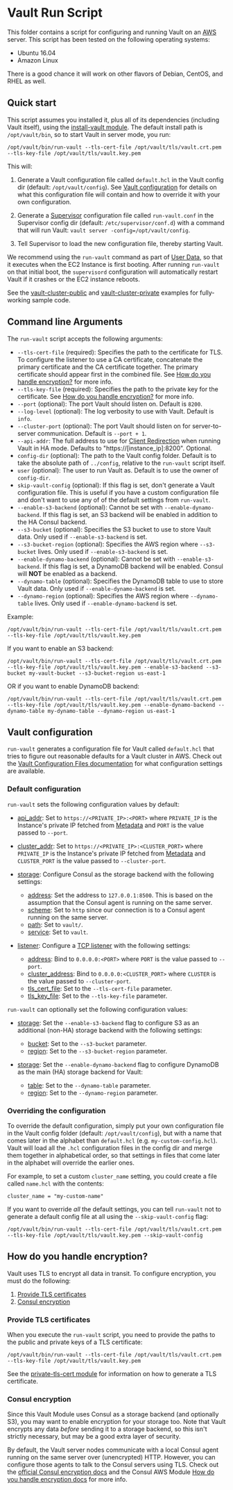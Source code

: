 # Vault Run Script

This folder contains a script for configuring and running Vault on an [AWS](https://aws.amazon.com/) server. This
script has been tested on the following operating systems:

* Ubuntu 16.04
* Amazon Linux

There is a good chance it will work on other flavors of Debian, CentOS, and RHEL as well.




## Quick start

This script assumes you installed it, plus all of its dependencies (including Vault itself), using the [install-vault
module](https://github.com/hashicorp/terraform-aws-vault/tree/master/modules/install-vault). The default install path is `/opt/vault/bin`, so to start Vault in server mode, you
run:

```
/opt/vault/bin/run-vault --tls-cert-file /opt/vault/tls/vault.crt.pem --tls-key-file /opt/vault/tls/vault.key.pem
```

This will:

1. Generate a Vault configuration file called `default.hcl` in the Vault config dir (default: `/opt/vault/config`).
   See [Vault configuration](#vault-configuration) for details on what this configuration file will contain and how
   to override it with your own configuration.

1. Generate a [Supervisor](http://supervisord.org/) configuration file called `run-vault.conf` in the Supervisor
   config dir (default: `/etc/supervisor/conf.d`) with a command that will run Vault:
   `vault server -config=/opt/vault/config`.

1. Tell Supervisor to load the new configuration file, thereby starting Vault.

We recommend using the `run-vault` command as part of [User
Data](http://docs.aws.amazon.com/AWSEC2/latest/UserGuide/user-data.html#user-data-shell-scripts), so that it executes
when the EC2 Instance is first booting. After running `run-vault` on that initial boot, the `supervisord` configuration
will automatically restart Vault if it crashes or the EC2 instance reboots.

See the [vault-cluster-public](https://github.com/hashicorp/terraform-aws-vault/tree/master/examples/vault-cluster-public) and
[vault-cluster-private](https://github.com/hashicorp/terraform-aws-vault/tree/master/examples/vault-cluster-private) examples for fully-working sample code.




## Command line Arguments

The `run-vault` script accepts the following arguments:

* `--tls-cert-file` (required): Specifies the path to the certificate for TLS. To configure the listener to use a CA
  certificate, concatenate the primary certificate and the CA certificate together. The primary certificate should
  appear first in the combined file. See [How do you handle encryption?](#how-do-you_handle-encryption) for more info.
* `--tls-key-file` (required): Specifies the path to the private key for the certificate. See [How do you handle
  encryption?](#how-do-you_handle-encryption) for more info.
* `--port` (optional): The port Vault should listen on. Default is `8200`.
* `--log-level` (optional): The log verbosity to use with Vault. Default is `info`.
* `--cluster-port` (optional): The port Vault should listen on for server-to-server communication. Default is
  `--port + 1`.
* `--api-addr`: The full address to use for [Client Redirection](https://www.vaultproject.io/docs/concepts/ha.html#client-redirection) when running Vault in HA mode. Defaults to "https://[instance_ip]:8200". Optional.
* `config-dir` (optional): The path to the Vault config folder. Default is to take the absolute path of `../config`,
  relative to the `run-vault` script itself.
* `user` (optional): The user to run Vault as. Default is to use the owner of `config-dir`.
* `skip-vault-config` (optional): If this flag is set, don't generate a Vault configuration file. This is useful if you
  have a custom configuration file and don't want to use any of of the default settings from `run-vault`.
* `--enable-s3-backend` (optional): Cannot be set with `--enable-dynamo-backend`.  If this flag is set, an S3 backend will be enabled in addition to the HA Consul backend.
* `--s3-bucket` (optional): Specifies the S3 bucket to use to store Vault data. Only used if `--enable-s3-backend` is set.
* `--s3-bucket-region` (optional): Specifies the AWS region where `--s3-bucket` lives. Only used if `--enable-s3-backend` is set.
* `--enable-dynamo-backend` (optional): Cannot be set with `--enable-s3-backend`.  If this flag is set, a DynamoDB backend will be enabled.  Consul will __NOT__ be enabled as a backend.
* `--dynamo-table` (optional): Specifies the DynamoDB table to use to store Vault data.  Only used if `--enable-dynamo-backend` is set. 
* `--dynamo-region` (optional): Specifies the AWS region where `--dynamo-table` lives.  Only used if `--enable-dynamo-backend` is set.

Example:

```
/opt/vault/bin/run-vault --tls-cert-file /opt/vault/tls/vault.crt.pem --tls-key-file /opt/vault/tls/vault.key.pem
```

If you want to enable an S3 backend:

```
/opt/vault/bin/run-vault --tls-cert-file /opt/vault/tls/vault.crt.pem --tls-key-file /opt/vault/tls/vault.key.pem --enable-s3-backend --s3-bucket my-vault-bucket --s3-bucket-region us-east-1
```

OR if you want to enable DynamoDB backend:

```
/opt/vault/bin/run-vault --tls-cert-file /opt/vault/tls/vault.crt.pem --tls-key-file /opt/vault/tls/vault.key.pem --enable-dynamo-backend --dynamo-table my-dynamo-table --dynamo-region us-east-1
```


## Vault configuration

`run-vault` generates a configuration file for Vault called `default.hcl` that tries to figure out reasonable
defaults for a Vault cluster in AWS. Check out the [Vault Configuration Files
documentation](https://www.vaultproject.io/docs/configuration/index.html) for what configuration settings are
available.


### Default configuration

`run-vault` sets the following configuration values by default:
* [api_addr](https://www.vaultproject.io/docs/configuration/index.html#api_addr):
      Set to `https://<PRIVATE_IP>:<PORT>` where `PRIVATE_IP` is the Instance's private IP fetched from
      [Metadata](http://docs.aws.amazon.com/AWSEC2/latest/UserGuide/ec2-instance-metadata.html) and `PORT` is
      the value passed to `--port`.
* [cluster_addr](https://www.vaultproject.io/docs/configuration/index.html#cluster_addr):
      Set to `https://<PRIVATE_IP>:<CLUSTER_PORT>` where `PRIVATE_IP` is the Instance's private IP fetched from
      [Metadata](http://docs.aws.amazon.com/AWSEC2/latest/UserGuide/ec2-instance-metadata.html) and `CLUSTER_PORT` is
      the value passed to `--cluster-port`.

* [storage](https://www.vaultproject.io/docs/configuration/index.html#storage): Configure Consul as the storage backend
  with the following settings:

    * [address](https://www.vaultproject.io/docs/configuration/storage/consul.html#address): Set the address to
      `127.0.0.1:8500`. This is based on the assumption that the Consul agent is running on the same server.
    * [scheme](https://www.vaultproject.io/docs/configuration/storage/consul.html#scheme): Set to `http` since our
      connection is to a Consul agent running on the same server.
    * [path](https://www.vaultproject.io/docs/configuration/storage/consul.html#path): Set to `vault/`.
    * [service](https://www.vaultproject.io/docs/configuration/storage/consul.html#service): Set to `vault`.


* [listener](https://www.vaultproject.io/docs/configuration/index.html#listener): Configure a [TCP
  listener](https://www.vaultproject.io/docs/configuration/listener/tcp.html) with the following settings:

    * [address](https://www.vaultproject.io/docs/configuration/listener/tcp.html#address): Bind to `0.0.0.0:<PORT>`
      where `PORT` is the value passed to `--port`.
    * [cluster_address](https://www.vaultproject.io/docs/configuration/listener/tcp.html#cluster_address): Bind to
      `0.0.0.0:<CLUSTER_PORT>` where `CLUSTER` is the value passed to `--cluster-port`.
    * [tls_cert_file](https://www.vaultproject.io/docs/configuration/listener/tcp.html#tls_cert_file): Set to the
      `--tls-cert-file` parameter.
    * [tls_key_file](https://www.vaultproject.io/docs/configuration/listener/tcp.html#tls_key_file): Set to the
      `--tls-key-file` parameter.

`run-vault` can optionally set the following configuration values:

* [storage](https://www.vaultproject.io/docs/configuration/index.html#storage): Set the `--enable-s3-backend` flag to
  configure S3 as an additional (non-HA) storage backend with the following settings:

    * [bucket](https://www.vaultproject.io/docs/configuration/storage/s3.html#bucket): Set to the `--s3-bucket`
      parameter.
    * [region](https://www.vaultproject.io/docs/configuration/storage/s3.html#region): Set to the `--s3-bucket-region`
      parameter.

* [storage](https://www.vaultproject.io/docs/configuration/index.html#storage): Set the `--enable-dynamo-backend` flag to
  configure DynamoDB as the main (HA) storage backend for Vault:

    * [table](https://www.vaultproject.io/docs/configuration/storage/dynamodb.html#table): Set to the `--dynamo-table`
      parameter.
    * [region](https://www.vaultproject.io/docs/configuration/storage/dynamodb.html#region): Set to the `--dynamo-region`
      parameter.

### Overriding the configuration

To override the default configuration, simply put your own configuration file in the Vault config folder (default:
`/opt/vault/config`), but with a name that comes later in the alphabet than `default.hcl` (e.g.
`my-custom-config.hcl`). Vault will load all the `.hcl` configuration files in the config dir and merge them together
in alphabetical order, so that settings in files that come later in the alphabet will override the earlier ones.

For example, to set a custom `cluster_name` setting, you could create a file called `name.hcl` with the
contents:

```hcl
cluster_name = "my-custom-name"
```

If you want to override *all* the default settings, you can tell `run-vault` not to generate a default config file
at all using the `--skip-vault-config` flag:

```
/opt/vault/bin/run-vault --tls-cert-file /opt/vault/tls/vault.crt.pem --tls-key-file /opt/vault/tls/vault.key.pem --skip-vault-config
```




## How do you handle encryption?

Vault uses TLS to encrypt all data in transit. To configure encryption, you must do the following:

1. [Provide TLS certificates](#provide-tls-certificates)
1. [Consul encryption](#consul-encryption)


### Provide TLS certificates

When you execute the `run-vault` script, you need to provide the paths to the public and private keys of a TLS
certificate:

```
/opt/vault/bin/run-vault --tls-cert-file /opt/vault/tls/vault.crt.pem --tls-key-file /opt/vault/tls/vault.key.pem
```

See the [private-tls-cert module](https://github.com/hashicorp/terraform-aws-vault/tree/master/modules/private-tls-cert) for information on how to generate a TLS certificate.


### Consul encryption

Since this Vault Module uses Consul as a storage backend (and optionally S3), you may want to enable encryption for your storage too.
Note that Vault encrypts any data *before* sending it to a storage backend, so this isn't strictly necessary, but may be a good
extra layer of security.

By default, the Vault server nodes communicate with a local Consul agent running on the same server over (unencrypted)
HTTP. However, you can configure those agents to talk to the Consul servers using TLS. Check out the [official Consul
encryption docs](https://www.consul.io/docs/agent/encryption.html) and the Consul AWS Module [How do you handle
encryption docs](https://github.com/hashicorp/terraform-aws-consul/tree/master/modules/run-consul#how-do-you-handle-encryption)
for more info.


